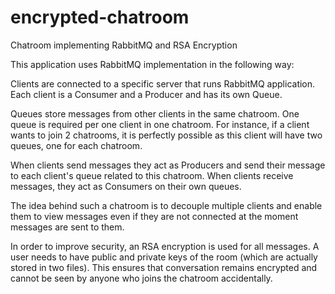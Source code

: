 # encrypted-chatroom
Chatroom implementing RabbitMQ and RSA Encryption

This application uses RabbitMQ implementation in the following way: 

Clients are connected to a specific server that runs RabbitMQ application. Each client is a Consumer and a Producer and has its own Queue.

Queues store messages from other clients in the same chatroom. One queue is required per one client in one chatroom. For instance, 
if a client wants to join 2 chatrooms, it is perfectly possible as this client will have two queues, one for each chatroom. 

When clients send messages they act as Producers and send their message to each client's queue related to this chatroom. When clients 
receive messages, they act as Consumers on their own queues. 

The idea behind such a chatroom is to decouple multiple clients and enable them to view messages even if they are not connected at the moment messages are sent to them.

In order to improve security, an RSA encryption is used for all messages. A user needs to have public and private keys of the room (which 
are actually stored in two files). This ensures that conversation remains encrypted and cannot be seen by anyone who joins the chatroom accidentally. 
